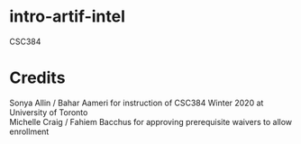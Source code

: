 # intro-artif-intel
CSC384

# Credits
Sonya Allin / Bahar Aameri for instruction of CSC384 Winter 2020 at University of Toronto <br>
Michelle Craig / Fahiem Bacchus for approving prerequisite waivers to allow enrollment <br>
